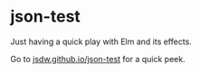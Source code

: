 # json-test

Just having a quick play with Elm and its effects.

Go to [jsdw.github.io/json-test](https://jsdw.github.io/json-test/index.html) for a quick peek.
